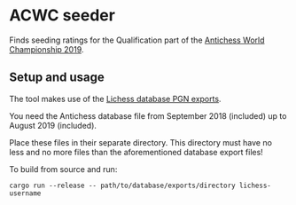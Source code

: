 # ACWC seeder

Finds seeding ratings for the Qualification part of the [Antichess World Championship 2019](https://acwc.chessvariants.training/).

## Setup and usage

The tool makes use of the [Lichess database PGN exports](https://database.lichess.org/).

You need the Antichess database file from September 2018 (included) up to August 2019 (included).

Place these files in their separate directory. This directory must have no less and no more files
than the aforementioned database export files!

To build from source and run:

```
cargo run --release -- path/to/database/exports/directory lichess-username
```
